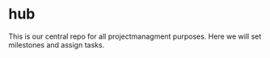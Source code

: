 # hub
This is our central repo for all projectmanagment purposes. Here we will set milestones and assign tasks. 
